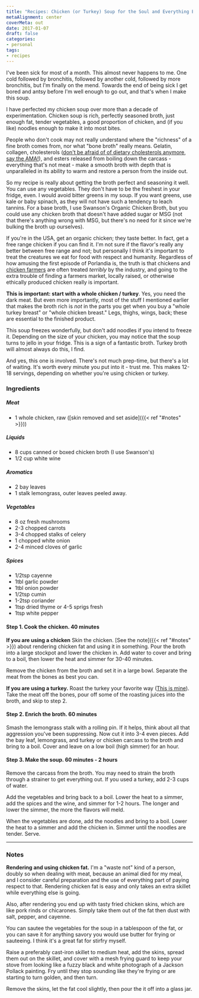 ```yaml
---
title: "Recipes: Chicken (or Turkey) Soup for the Soul and Everything Else"
metaAlignment: center
coverMeta: out
date: 2017-01-07
draft: false
categories:
- personal
tags:
- recipes
---
```


I've been sick for most of a month. This almost never happens to me. One cold followed by bronchitis, followed by another cold, followed by more bronchitis, but I'm finally on the mend. Towards the end of being sick I get bored and antsy before I'm well enough to go out, and that's when I make this soup.

I have perfected my chicken soup over more than a decade of experimentation. Chicken soup is rich, perfectly seasoned broth, just enough fat, tender vegetables, a good proportion of chicken, and (if you like) noodles enough to make it into most bites. 

People who don't cook may not really understand where the "richness" of a fine broth comes from, nor what "bone broth" really means. Gelatin, collagen, cholesterols ([don't be afraid of of dietary cholesterols anymore, say the AMA!](http://articles.mercola.com/sites/articles/archive/2015/03/02/us-guidelines-dietary-cholesterol-limits.aspx)), and esters released from boiling down the carcass - everything that's not meat - make a smooth broth with depth that is unparalleled in its ability to warm and restore a person from the inside out. 

So my recipe is really about getting the broth perfect and seasoning it well. You can use any vegetables. They don't have to be the freshest in your fridge, even. I would avoid bitter greens in my soup. If you want greens, use kale or baby spinach, as they will not have such a tendency to leach tannins. For a base broth, I use Swanson's Organic Chicken Broth, but you could use any chicken broth that doesn't have added sugar or MSG (not that there's anything wrong with MSG, but there's no need for it since we're bulking the broth up ourselves). 

If you're in the USA, get an organic chicken; they taste better. In fact, get a free range chicken if you can find it. I'm not sure if the flavor's really any better between free range and not; but personally I think it's important to treat the creatures we eat for food with respect and humanity. Regardless of how amusing the first episode of Porlandia is, the truth is that chickens and [chicken farmers](https://www.youtube.com/watch?v=X9wHzt6gBgI) are often treated *terribly* by the industry, and going to the extra trouble of finding a farmers market, locally raised, or otherwise ethically produced chicken really is important. 

**This is important: start with a whole chicken / turkey**. Yes, you need the dark meat. But even more importantly, most of the stuff I mentioned earlier that makes the broth rich is *not* in the parts you get when you buy a "whole turkey breast" or "whole chicken breast." Legs, thighs, wings, back; these are essential to the finished product.

This soup freezes wonderfully, but don't add noodles if you intend to freeze it. Depending on the size of your chicken, you may notice that the soup turns to jello in your fridge. This is a sign of a fantastic broth. Turkey broth will almost always do this, I find.

And yes, this one is involved. There's not much prep-time, but there's a lot of waiting. It's worth every minute you put into it - trust me. This makes 12-18 servings, depending on whether you're using chicken or turkey.

### Ingredients 

##### Meat

* 1 whole chicken, raw ([skin removed and set aside]({{< ref "#notes" >}}))

##### Liquids

* 8 cups canned or boxed chicken broth (I use Swanson's)
* 1/2 cup white wine

##### Aromatics 

* 2 bay leaves
* 1 stalk lemongrass, outer leaves peeled away. 

##### Vegetables

* 8 oz fresh mushrooms
* 2-3 chopped carrots
* 3-4 chopped stalks of celery
* 1 chopped white onion
* 2-4 minced cloves of garlic

##### Spices 

* 1/2tsp cayenne
* 1tbl garlic powder
* 1tbl onion powder
* 1/2tsp cumin
* 1-2tsp coriander
* 1tsp dried thyme or 4-5 sprigs fresh
* 1tsp white pepper

#### Step 1. Cook the chicken. 40 minutes 

**If you are using a chicken** Skin the chicken. [See the note]({{< ref "#notes" >}}) about rendering chicken fat and using it in something. Pour the broth into a large stockpot and lower the chicken in. Add water to cover and bring to a boil, then lower the heat and simmer for 30-40 minutes. 

Remove the chicken from the broth and set it in a large bowl. Separate the meat from the bones as best you can. 

**If you are using a turkey.** Roast the turkey your favorite way ([This is mine](http://www.rachaelrayshow.com/food/recipes/19178_cider_soaked_spatchcock_turkey/)). Take the meat off the bones, pour off some of the roasting juices into the broth, and skip to step 2. 


#### Step 2. Enrich the broth. 60 minutes

Smash the lemongrass stalk with a rolling pin. If it helps, think about all that aggression you've been suppressing. Now cut it into 3-4 even pieces. Add the bay leaf, lemongrass, and turkey or chicken carcass to the broth and bring to a boil. Cover and leave on a low boil (high simmer) for an hour. 

#### Step 3. Make the soup. 60 minutes - 2 hours

Remove the carcass from the broth. You may need to strain the broth through a strainer to get everything out. If you used a turkey, add 2-3 cups of water.

Add the vegetables and bring back to a boil. Lower the heat to a simmer, add the spices and the wine, and simmer for 1-2 hours. The longer and lower the simmer, the more the flavors will meld.

When the vegetables are done, add the noodles and bring to a boil. Lower the heat to a simmer and add the chicken in. Simmer until the noodles are tender. Serve.

--- 

### Notes 

**Rendering and using chicken fat.** I'm a "waste not" kind of a person, doubly so when dealing with meat, because an animal died for my meal, and I consider careful preparation and the use of everything part of paying respect to that. Rendering chicken fat is easy and only takes an extra skillet while everything else is going. 

Also, after rendering you end up with tasty fried chicken skins, which are like pork rinds or chicarones. Simply take them out of the fat then dust with salt, pepper, and cayenne. 

You can sautee the vegetables for the soup in a tablespoon of the fat, or you can save it for anything savory you would use butter for frying or sauteeing. I think it's a great fat for stirfry myself.

Raise a preferably cast-iron skillet to medium heat, add the skins, spread them out on the skillet, and cover with a mesh frying guard to keep your stove from looking like a fuzzy black and white photograph of a Jackson Pollack painting. Fry until they stop sounding like they're frying or are starting to turn golden, and then turn.  

Remove the skins, let the fat cool slightly, then pour the it off into a glass jar. 
